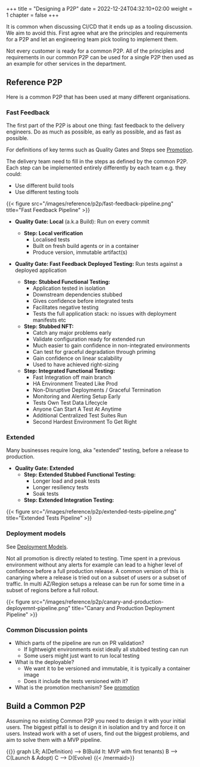 +++
title = "Designing a P2P"
date = 2022-12-24T04:32:10+02:00
weight = 1
chapter = false
+++


It is common when discussing CI/CD that it ends up as a tooling discussion. We aim to avoid this. 
First agree what are the principles and requirements for a P2P and let an engineering team pick tooling to implement them.

Not every customer is ready for a common P2P. All of the principles and requirements in our common P2P 
can be used for a single P2P then used as an example for other services in the department.

## Reference P2P

Here is a common P2P that has been used at many different organisations.

### Fast Feedback

The first part of the P2P is about one thing: fast feedback to the delivery engineers.
Do as much as possible, as early as possible, and as fast as possible.

For definitions of key terms such as Quality Gates and Steps see [Promotion](../promotion).

The delivery team need to fill in the steps as defined by the common P2P. Each step can be implemented entirely differently 
by each team e.g. they could:
* Use different build tools
* Use different testing tools

{{< figure src="/images/reference/p2p/fast-feedback-pipeline.png" title="Fast Feedback Pipeline" >}}

* **Quality Gate: Local** (a.k.a Build): Run on every commit
  * **Step: Local verification**
    * Localised tests
    * Built on fresh build agents or in a container
    * Produce version, immutable artifact(s)
   
* **Quality Gate: Fast Feedback Deployed Testing:** Run tests against a deployed application
  * **Step: Stubbed Functional Testing:**
    * Application tested in isolation
    * Downstream dependencies stubbed
    * Gives confidence before integrated tests
    * Facilitates negative testing
    * Tests the full application stack: no issues with deployment manifests etc
  * **Step: Stubbed NFT:**
    * Catch any major problems early
    * Validate configuration ready for extended run
    * Much easier to gain confidence in non-integrated environments
    * Can test for graceful degradation through priming
    * Gain confidence on linear scalability
    * Used to have achieved right-sizing
  * **Step: Integrated Functional Testing:** 
    * Fast Integration off main branch
    * HA Environment Treated Like Prod
    * Non-Disruptive Deployments / Graceful Termination
    * Monitoring and Alerting Setup Early
    * Tests Own Test Data Lifecycle
    * Anyone Can Start A Test At Anytime
    * Additional Centralized Test Suites Run
    * Second Hardest Environment To Get Right

### Extended

Many businesses require long, aka "extended" testing, before a release to production.

* **Quality Gate: Extended** 
  * **Step: Extended Stubbed Functional Testing:**
    * Longer load and peak tests
    * Longer resiliency tests
    * Soak tests
  * **Step: Extended Integration Testing:**

{{< figure src="/images/reference/p2p/extended-tests-pipeline.png" title="Extended Tests Pipeline" >}}

### Deployment models 

See [Deployment Models](../deployment-models).

Not all promotion is directly related to testing. Time spent in a previous environment without any alerts for example
can lead to a higher level of confidence before a full production release.
A common version of this is canarying where a release is tried out on a subset of users or a subset of traffic.
In multi AZ/Region setups a release can be run for some time in a subset of regions before a full rollout.

{{< figure src="/images/reference/p2p/canary-and-production-deployemnt-pipeline.png" title="Canary and Production Deployment Pipeline" >}}

### Common Discussion points
* Which parts of the pipeline are run on PR validation? 
  * If lightweight environments exist ideally all stubbed testing can run
  * Some users might just want to run local testing
* What is the deployable?
  * We want it to be versioned and immutable, it is typically a container image
  * Does it include the tests versioned with it?
* What is the promotion mechanism? See [promotion](../promotion)

## Build a Common P2P

Assuming no existing Common P2P you need to design it with your initial users.
The biggest pitfall is to design it in isolation and try and force it on users. Instead
work with a set of users, find out the biggest problems, and aim to solve them with a MVP pipeline.


{{<mermaid align="left">}}
graph LR;
  A(Definition) --> B(Build It: MVP with first tenants)
  B --> C(Launch & Adopt)
  C --> D(Evolve)
{{< /mermaid>}}
